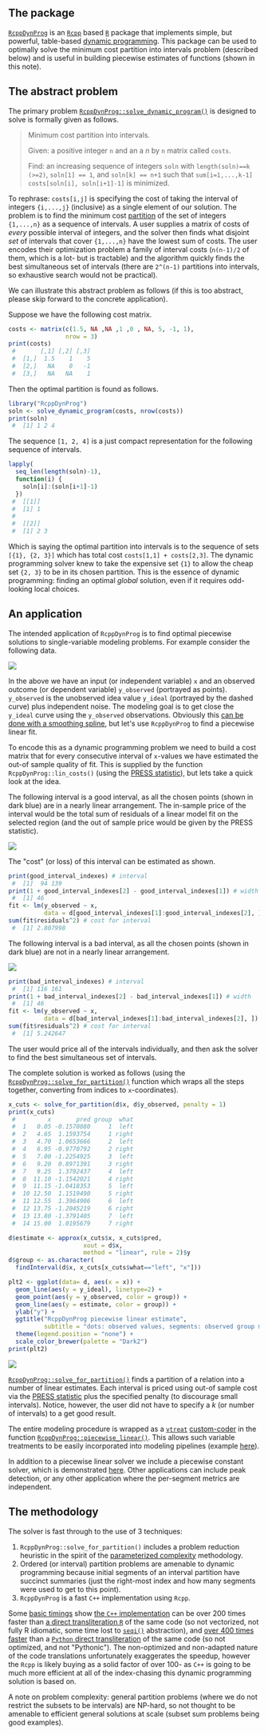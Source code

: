 
<!-- README.md is generated from README.Rmd. Please edit that file -->
The package
-----------

[`RcppDynProg`](https://github.com/WinVector/RcppDynProg) is an [`Rcpp`](https://CRAN.R-project.org/package=Rcpp) based [`R`](https://www.r-project.org) package that implements simple, but powerful, table-based [dynamic programming](https://en.wikipedia.org/wiki/Dynamic_programming). This package can be used to optimally solve the minimum cost partition into intervals problem (described below) and is useful in building piecewise estimates of functions (shown in this note).

The abstract problem
--------------------

The primary problem [`RcppDynProg::solve_dynamic_program()`](https://winvector.github.io/RcppDynProg/reference/solve_dynamic_program.html) is designed to solve is formally given as follows.

> Minimum cost partition into intervals.
>
> Given: a positive integer `n` and an a *n* by `n` matrix called `costs`.
>
> Find: an increasing sequence of integers `soln` with `length(soln)==k (>=2)`, `soln[1] == 1`, and `soln[k] == n+1` such that `sum[i=1,...,k-1] costs[soln[i], soln[i+1]-1]` is minimized.

To rephrase: `costs[i,j]` is specifying the cost of taking the interval of integers `{i,...,j}` (inclusive) as a single element of our solution. The problem is to find the minimum cost [partition](https://en.wikipedia.org/wiki/Partition_of_a_set) of the set of integers `{1,...,n}` as a sequence of intervals. A user supplies a matrix of costs of *every* possible interval of integers, and the solver then finds what disjoint *set* of intervals that cover `{1,...,n}` have the lowest sum of costs. The user encodes their optimization problem a family of interval costs (`n(n-1)/2` of them, which is a lot- but is tractable) and the algorithm quickly finds the best simultaneous set of intervals (there are `2^(n-1)` partitions into intervals, so exhaustive search would not be practical).

We can illustrate this abstract problem as follows (if this is too abstract, please skip forward to the concrete application).

Suppose we have the following cost matrix.

``` r
costs <- matrix(c(1.5, NA ,NA ,1 ,0 , NA, 5, -1, 1), 
                nrow = 3)
print(costs)
 #       [,1] [,2] [,3]
 #  [1,]  1.5    1    5
 #  [2,]   NA    0   -1
 #  [3,]   NA   NA    1
```

Then the optimal partition is found as follows.

``` r
library("RcppDynProg")
soln <- solve_dynamic_program(costs, nrow(costs))
print(soln)
 #  [1] 1 2 4
```

The sequence `[1, 2, 4]` is a just compact representation for the following sequence of intervals.

``` r
lapply(
  seq_len(length(soln)-1),
  function(i) {
    soln[i]:(soln[i+1]-1)
  })
 #  [[1]]
 #  [1] 1
 #  
 #  [[2]]
 #  [1] 2 3
```

Which is saying the optimal partition into intervals is to the sequence of sets `[{1}, {2, 3}]` which has total cost `costs[1,1] + costs[2,3]`. The dynamic programming solver knew to take the expensive set `{1}` to allow the cheap set `{2, 3}` to be in its chosen partition. This is the essence of dynamic programming: finding an optimal *global* solution, even if it requires odd-looking local choices.

An application
--------------

The intended application of `RcppDynProg` is to find optimal piecewise solutions to single-variable modeling problems. For example consider the following data.

<img src="tools/README-r1-1.png" style="display: block; margin: auto;" />

In the above we have an input (or independent variable) `x` and an observed outcome (or dependent variable) `y_observed` (portrayed as points). `y_observed` is the unobserved idea value `y_ideal` (portrayed by the dashed curve) plus independent noise. The modeling goal is to get close the `y_ideal` curve using the `y_observed` observations. Obviously this [can be done with a smoothing spline](https://github.com/WinVector/RcppDynProg/blob/master/extras/SegmentationL.md), but let's use `RcppDynProg` to find a piecewise linear fit.

To encode this as a dynamic programming problem we need to build a cost matrix that for every consecutive interval of `x`-values we have estimated the out-of sample quality of fit. This is supplied by the function `RcppDynProg::lin_costs()` (using the [PRESS statistic](http://www.win-vector.com/blog/2014/09/estimating-generalization-error-with-the-press-statistic/)), but lets take a quick look at the idea.

The following interval is a good interval, as all the chosen points (shown in dark blue) are in a nearly linear arrangement. The in-sample price of the interval would be the total sum of residuals of a linear model fit on the selected region (and the out of sample price would be given by the PRESS statistic).

<img src="tools/README-rg1-1.png" style="display: block; margin: auto;" />

The "cost" (or loss) of this interval can be estimated as shown.

``` r
print(good_interval_indexes) # interval 
 #  [1]  94 139
print(1 + good_interval_indexes[2] - good_interval_indexes[1]) # width
 #  [1] 46
fit <- lm(y_observed ~ x, 
          data = d[good_interval_indexes[1]:good_interval_indexes[2], ])
sum(fit$residuals^2) # cost for interval
 #  [1] 2.807998
```

The following interval is a bad interval, as all the chosen points (shown in dark blue) are not in a nearly linear arrangement.

<img src="tools/README-rb1-1.png" style="display: block; margin: auto;" />

``` r
print(bad_interval_indexes) # interval
 #  [1] 116 161
print(1 + bad_interval_indexes[2] - bad_interval_indexes[1]) # width
 #  [1] 46
fit <- lm(y_observed ~ x, 
          data = d[bad_interval_indexes[1]:bad_interval_indexes[2], ])
sum(fit$residuals^2) # cost for interval
 #  [1] 5.242647
```

The user would price all of the intervals individually, and then ask the solver to find the best simultaneous set of intervals.

The complete solution is worked as follows (using the [`RcppDynProg::solve_for_partition()`](https://winvector.github.io/RcppDynProg/reference/solve_for_partition.html) function which wraps all the steps together, converting from indices to `x`-coordinates).

``` r
x_cuts <- solve_for_partition(d$x, d$y_observed, penalty = 1)
print(x_cuts)
 #         x       pred group  what
 #  1   0.05 -0.1570880     1  left
 #  2   4.65  1.1593754     1 right
 #  3   4.70  1.0653666     2  left
 #  4   6.95 -0.9770792     2 right
 #  5   7.00 -1.2254925     3  left
 #  6   9.20  0.8971391     3 right
 #  7   9.25  1.3792437     4  left
 #  8  11.10 -1.1542021     4 right
 #  9  11.15 -1.0418353     5  left
 #  10 12.50  1.1519490     5 right
 #  11 12.55  1.3964906     6  left
 #  12 13.75 -1.2045219     6 right
 #  13 13.80 -1.3791405     7  left
 #  14 15.00  1.0195679     7 right

d$estimate <- approx(x_cuts$x, x_cuts$pred, 
                     xout = d$x, 
                     method = "linear", rule = 2)$y
d$group <- as.character(
  findInterval(d$x, x_cuts[x_cuts$what=="left", "x"]))

plt2 <- ggplot(data= d, aes(x = x)) + 
  geom_line(aes(y = y_ideal), linetype=2) +
  geom_point(aes(y = y_observed, color = group)) +
  geom_line(aes(y = estimate, color = group)) +
  ylab("y") +
  ggtitle("RcppDynProg piecewise linear estimate",
          subtitle = "dots: observed values, segments: observed group means, dashed line: unobserved true values") + 
  theme(legend.position = "none") +
  scale_color_brewer(palette = "Dark2")
print(plt2)
```

<img src="tools/README-r2-1.png" style="display: block; margin: auto;" />

[`RcppDynProg::solve_for_partition()`](https://winvector.github.io/RcppDynProg/reference/solve_for_partition.html) finds a partition of a relation into a number of linear estimates. Each interval is priced using out-of sample cost via the [PRESS statistic](http://www.win-vector.com/blog/2014/09/estimating-generalization-error-with-the-press-statistic/) plus the specified penalty (to discourage small intervals). Notice, however, the user did not have to specify a *k* (or number of intervals) to a get good result.

The entire modeling procedure is wrapped as a [`vtreat`](https://github.com/WinVector/vtreat) [custom-coder](http://www.win-vector.com/blog/2017/09/custom-level-coding-in-vtreat/) in the function [`RcppDynProg::piecewise_linear()`](https://winvector.github.io/RcppDynProg/reference/piecewise_linear.html). This allows such variable treatments to be easily incorporated into modeling pipelines (example [here](https://github.com/WinVector/zmPDSwR/blob/master/KDD2009/KDD2009vtreat.md)).

In addition to a piecewise linear solver we include a piecewise constant solver, which is demonstrated [here](https://winvector.github.io/RcppDynProg/articles/Segmentation.html). Other applications can include peak detection, or any other application where the per-segment metrics are independent.

The methodology
---------------

The solver is fast through to the use of 3 techniques:

1.  `RcppDynProg::solve_for_partition()` includes a problem reduction heuristic in the spirit of the [parameterized complexity](https://www.springer.com/us/book/9780387948836) methodology.
2.  Ordered (or interval) partition problems are amenable to dynamic programming because initial segments of an interval partition have succinct summaries (just the right-most index and how many segments were used to get to this point).
3.  `RcppDynProg` is a fast `C++` implementation using `Rcpp`.

Some [basic timings](https://github.com/WinVector/RcppDynProg/blob/master/extras/Timings.md) show [the `C++` implementation](https://github.com/WinVector/RcppDynProg/blob/master/src/dyn_prog.cpp) can be over 200 times faster than [a direct transliteration `R`](https://github.com/WinVector/RcppDynProg/blob/master/R/solve_dyn_R.R) of the same code (so not vectorized, not fully R idiomatic, some time lost to [`seqi()`](https://winvector.github.io/wrapr/reference/seqi.html) abstraction), and [over 400 times faster](https://github.com/WinVector/RcppDynProg/blob/master/extras/time_python.ipynb) than a [`Python` direct transliteration](https://github.com/WinVector/RcppDynProg/blob/master/extras/DynProg.py) of the same code (so not optimized, and not "Pythonic"). The non-optimized and non-adapted nature of the code translations unfortunately exaggerates the speedup, however the `Rcpp` is likely buying as a solid factor of over 100- as `C++` is going to be much more efficient at all of the index-chasing this dynamic programming solution is based on.

A note on problem complexity: general partition problems (where we do not restrict the subsets to be intervals) are NP-hard, so not thought to be amenable to efficient general solutions at scale (subset sum problems being good examples).
